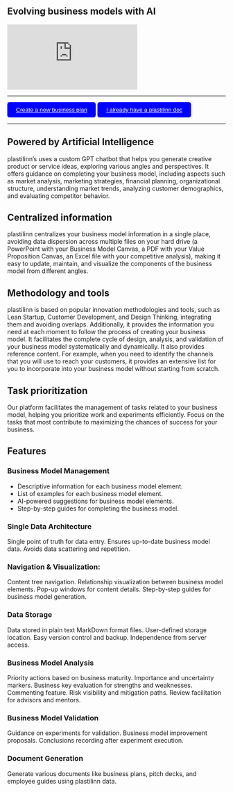 <section>
  <div class="items-center">
    <div class="flex w-full mx-auto text-left">
      <div class="relative inline-flex items-center mx-auto align-middle">
        <div class="text-center">
          <h1 class="home max-w-4xl text-2xl font-bold leading-none tracking-tighter text-neutral-600 md:text-5xl lg:text-6xl lg:max-w-7xl">
            Evolving business models with AI
          </h1>

<div class="iframe-container">
  <div class="iframe-wrapper">
    <iframe src="https://www.youtube.com/embed/jjGVMoZhgCU" title="¿Qué es interesante?" frameborder="0" allow="accelerometer; autoplay; clipboard-write; encrypted-media; gyroscope; picture-in-picture; web-share" referrerpolicy="strict-origin-when-cross-origin" allowfullscreen></iframe>
  </div>
</div>

---

<button style="background-color: blue; color: white; padding: 10px 20px; border: none; border-radius: 5px; cursor: pointer;">
    <a href="https://tally.so/r/mZYMey" target="_blank" style="color: white;"><i class="fa-solid fa-file-arrow-down"></i> Create a new business plan</a>
</button>

<button style="background-color: blue; color: white; padding: 10px 20px; border: none; border-radius: 5px; cursor: pointer;">
    <a href="/app.html" target="_blank" style="color: white"><i class="fab fa-youtube"> </i> I already have a plastilinn doc</a>
</button>

---

## Powered by Artificial Intelligence

plastilinn’s uses a custom GPT chatbot that helps you generate creative product or service ideas, exploring various angles and perspectives. It offers guidance on completing your business model, including aspects such as market analysis, marketing strategies, financial planning, organizational structure, understanding market trends, analyzing customer demographics, and evaluating competitor behavior.

## Centralized information

plastilinn centralizes your business model information in a single place, avoiding data dispersion across multiple files on your hard drive (a PowerPoint with your Business Model Canvas, a PDF with your Value Proposition Canvas, an Excel file with your competitive analysis), making it easy to update, maintain, and visualize the components of the business model from different angles.

## Methodology and tools

plastilinn is based on popular innovation methodologies and tools, such as Lean Startup, Customer Development, and Design Thinking, integrating them and avoiding overlaps. Additionally, it provides the information you need at each moment to follow the process of creating your business model. It facilitates the complete cycle of design, analysis, and validation of your business model systematically and dynamically. It also provides reference content. For example, when you need to identify the channels that you will use to reach your customers, it provides an extensive list for you to incorporate into your business model without starting from scratch.

## Task prioritization

Our platform facilitates the management of tasks related to your business model, helping you prioritize work and experiments efficiently. Focus on the tasks that most contribute to maximizing the chances of success for your business.

# Features

### Business Model Management

* Descriptive information for each business model element.
* List of examples for each business model element.
* AI-powered suggestions for business model elements.
* Step-by-step guides for completing the business model.

### Single Data Architecture

Single point of truth for data entry. Ensures up-to-date business model data. Avoids data scattering and repetition.

### Navigation & Visualization:

Content tree navigation. Relationship visualization between business model elements. Pop-up windows for content details. Step-by-step guides for business model generation.

### Data Storage

Data stored in plain text MarkDown format files. User-defined storage location. Easy version control and backup. Independence from server access.

### Business Model Analysis

Priority actions based on business maturity. Importance and uncertainty markers. Business key evaluation for strengths and weaknesses. Commenting feature. Risk visibility and mitigation paths. Review facilitation for advisors and mentors.

### Business Model Validation

Guidance on experiments for validation. Business model improvement proposals. Conclusions recording after experiment execution.

### Document Generation

Generate various documents like business plans, pitch decks, and employee guides using plastilinn data.